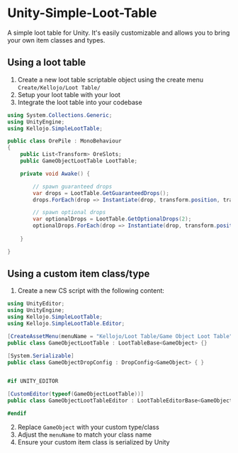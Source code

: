 # Unity-Simple-Loot-Table
A simple loot table for Unity. It's easily customizable and allows you to bring your own item classes and types.

## Using a loot table
1. Create a new loot table scriptable object using the create menu `Create/Kellojo/Loot Table/`
2. Setup your loot table with your loot
3. Integrate the loot table into your codebase

```cs
using System.Collections.Generic;
using UnityEngine;
using Kellojo.SimpleLootTable;

public class OrePile : MonoBehaviour
{
    public List<Transform> OreSlots;
    public GameObjectLootTable LootTable;

    private void Awake() {

        // spawn guaranteed drops
        var drops = LootTable.GetGuaranteedDrops();
        drops.ForEach(drop => Instantiate(drop, transform.position, transform.rotation));

        // spawn optional drops
        var optionalDrops = LootTable.GetOptionalDrops(2);
        optionalDrops.ForEach(drop => Instantiate(drop, transform.position, transform.rotation));
        
    }

}

```

## Using a custom item class/type

1. Create a new CS script with the following content:

```cs
using UnityEditor;
using UnityEngine;
using Kellojo.SimpleLootTable;
using Kellojo.SimpleLootTable.Editor;

[CreateAssetMenu(menuName = "Kellojo/Loot Table/Game Object Loot Table")]
public class GameObjectLootTable : LootTableBase<GameObject> {}

[System.Serializable]
public class GameObjectDropConfig : DropConfig<GameObject> { }


#if UNITY_EDITOR

[CustomEditor(typeof(GameObjectLootTable))]
public class GameObjectLootTableEditor : LootTableEditorBase<GameObject> { }

#endif
```

2. Replace `GameObject` with your custom type/class
3. Adjust the `menuName` to match your class name
4. Ensure your custom item class is serialized by Unity
